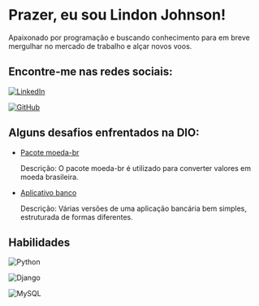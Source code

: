 # Prazer, eu sou Lindon Johnson!

Apaixonado por programação e buscando conhecimento para em breve mergulhar no mercado de trabalho e alçar novos voos.

## Encontre-me nas redes sociais:

[![LinkedIn](https://img.shields.io/badge/LinkedIn-0077B5?style=for-the-badge&logo=linkedin&logoColor=white)](https://www.linkedin.com/in/lindon-johnson-leite-macêdo-092aba276/)

[![GitHub](https://img.shields.io/badge/GitHub-100000?style=for-the-badge&logo=github&logoColor=white)](https://github.com/Lindon1972)

## Alguns desafios enfrentados na DIO:

- [Pacote moeda-br](https://github.com/Lindon1972/moeda-br-package)

    Descrição: O pacote moeda-br é utilizado para converter valores em moeda brasileira.

- [Aplicativo banco](https://github.com/Lindon1972/Atividades-DIO/tree/main/banco)

    Descrição: Várias versões de uma aplicação bancária bem simples, estruturada de formas diferentes.

## Habilidades

![Python](https://img.shields.io/badge/python-3670A0?style=for-the-badge&logo=python&logoColor=ffdd54)

![Django](https://img.shields.io/badge/django-%23092E20.svg?style=for-the-badge&logo=django&logoColor=white)

![MySQL](https://img.shields.io/badge/MySQL-00000F?style=for-the-badge&logo=mysql&logoColor=white)
